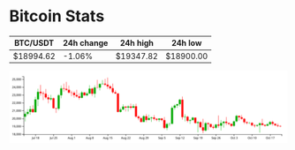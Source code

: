 # Bitcoin Stats

BTC/USDT|24h change|24h high|24h low|
|---|---|---|---|
|$18994.62|-1.06%|$19347.82|$18900.00|

<img src="./chart.svg">
